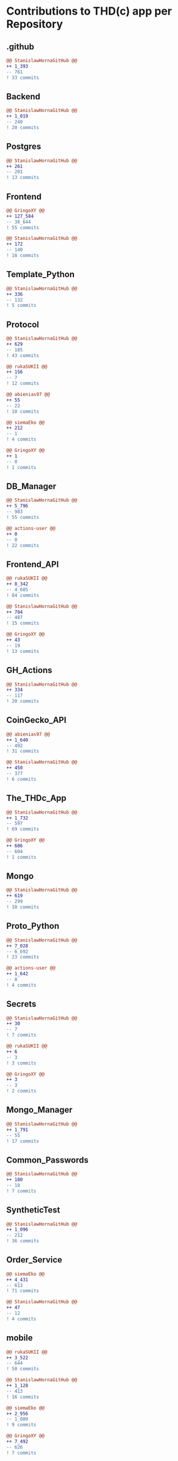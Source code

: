 # Contributions to THD(c) app per Repository
## .github
```diff
@@ StanislawHornaGitHub @@
++ 1_393
-- 761
! 33 commits

```
## Backend
```diff
@@ StanislawHornaGitHub @@
++ 1_019
-- 240
! 20 commits

```
## Postgres
```diff
@@ StanislawHornaGitHub @@
++ 261
-- 201
! 13 commits

```
## Frontend
```diff
@@ GringoXY @@
++ 127_584
-- 38_644
! 55 commits

@@ StanislawHornaGitHub @@
++ 172
-- 140
! 18 commits

```
## Template_Python
```diff
@@ StanislawHornaGitHub @@
++ 336
-- 132
! 5 commits

```
## Protocol
```diff
@@ StanislawHornaGitHub @@
++ 629
-- 185
! 43 commits

@@ rukaSUKII @@
++ 156
-- 7
! 12 commits

@@ abienias97 @@
++ 55
-- 22
! 10 commits

@@ siemaEko @@
++ 212
-- 1
! 4 commits

@@ GringoXY @@
++ 1
-- 0
! 1 commits

```
## DB_Manager
```diff
@@ StanislawHornaGitHub @@
++ 5_796
-- 983
! 55 commits

@@ actions-user @@
++ 0
-- 0
! 22 commits

```
## Frontend_API
```diff
@@ rukaSUKII @@
++ 8_342
-- 4_605
! 84 commits

@@ StanislawHornaGitHub @@
++ 704
-- 487
! 15 commits

@@ GringoXY @@
++ 43
-- 19
! 13 commits

```
## GH_Actions
```diff
@@ StanislawHornaGitHub @@
++ 334
-- 117
! 20 commits

```
## CoinGecko_API
```diff
@@ abienias97 @@
++ 1_640
-- 492
! 31 commits

@@ StanislawHornaGitHub @@
++ 450
-- 377
! 6 commits

```
## The_THDc_App
```diff
@@ StanislawHornaGitHub @@
++ 1_732
-- 597
! 69 commits

@@ GringoXY @@
++ 606
-- 604
! 1 commits

```
## Mongo
```diff
@@ StanislawHornaGitHub @@
++ 619
-- 299
! 10 commits

```
## Proto_Python
```diff
@@ StanislawHornaGitHub @@
++ 7_028
-- 6_692
! 23 commits

@@ actions-user @@
++ 1_642
-- 8
! 4 commits

```
## Secrets
```diff
@@ StanislawHornaGitHub @@
++ 30
-- 7
! 7 commits

@@ rukaSUKII @@
++ 6
-- 3
! 3 commits

@@ GringoXY @@
++ 3
-- 3
! 2 commits

```
## Mongo_Manager
```diff
@@ StanislawHornaGitHub @@
++ 1_791
-- 55
! 17 commits

```
## Common_Passwords
```diff
@@ StanislawHornaGitHub @@
++ 180
-- 18
! 7 commits

```
## SyntheticTest
```diff
@@ StanislawHornaGitHub @@
++ 1_096
-- 212
! 36 commits

```
## Order_Service
```diff
@@ siemaEko @@
++ 4_431
-- 613
! 71 commits

@@ StanislawHornaGitHub @@
++ 47
-- 12
! 4 commits

```
## mobile
```diff
@@ rukaSUKII @@
++ 3_522
-- 644
! 50 commits

@@ StanislawHornaGitHub @@
++ 1_128
-- 413
! 16 commits

@@ siemaEko @@
++ 2_956
-- 1_089
! 9 commits

@@ GringoXY @@
++ 7_492
-- 626
! 7 commits

```
